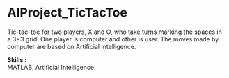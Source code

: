# AIProject_TicTacToe
Tic-tac-toe for two players, X and O, who take turns marking the spaces in a 3×3 grid. One player is computer and other is user. The moves made by computer are based on Artificial Intelligence.

<b>Skills :</b><br>MATLAB, Artificial Intelligence
